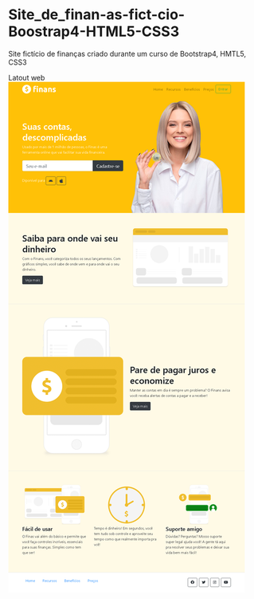 # Site_de_finan-as-fict-cio-Boostrap4-HTML5-CSS3
Site fictício de finanças criado durante um curso de Bootstrap4, HMTL5, CSS3

Latout web
![finanças](https://github.com/DeangellesES/Site_de_finan-as-fict-cio-Boostrap4-HTML5-CSS3/blob/master/Site_financas_ficticio.png)
